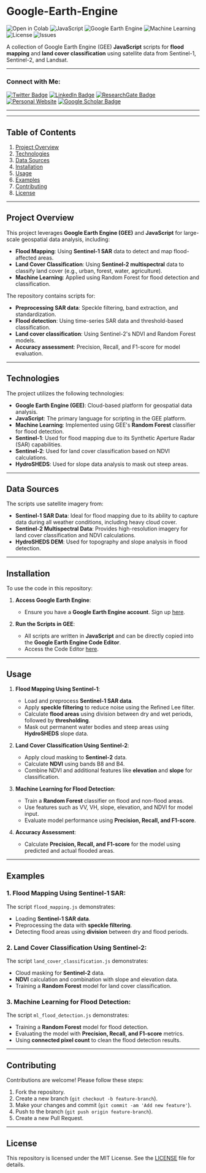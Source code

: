 # Google-Earth-Engine

![Open in Colab](https://colab.research.google.com/assets/colab-badge.svg)
![JavaScript](https://img.shields.io/badge/JavaScript-ES6%2B-yellow)
![Google Earth Engine](https://img.shields.io/badge/Google%20Earth%20Engine-Enabled-green)
![Machine Learning](https://img.shields.io/badge/Machine%20Learning-Enabled-orange)
![License](https://img.shields.io/badge/license-MIT-green)
![Issues](https://img.shields.io/github/issues/yourusername/Google-Earth-Engine)

A collection of Google Earth Engine (GEE) **JavaScript** scripts for **flood mapping** and **land cover classification** using satellite data from Sentinel-1, Sentinel-2, and Landsat.

---

### Connect with Me:

[![Twitter Badge](https://img.shields.io/badge/Twitter-@AlMehedi06-1DA1F2?style=flat&logo=twitter&logoColor=white)](https://x.com/AlMehedi06)
[![LinkedIn Badge](https://img.shields.io/badge/LinkedIn-Md--Abdullah--Al--Mehedi-blue?style=flat&logo=linkedin)](https://www.linkedin.com/in/md-abdullah-al-mehedi/)
[![ResearchGate Badge](https://img.shields.io/badge/ResearchGate-Md--Abdullah--Al--Mehedi-brightgreen?style=flat&logo=researchgate)](https://www.researchgate.net/profile/Md-Abdullah-Al-Mehedi)
[![Personal Website](https://img.shields.io/badge/Website-Abdullah--Al--Mehedi-blue?style=flat&logo=google-chrome)](https://almehedi06.wixsite.com/abdullah-al-mehedi)
[![Google Scholar Badge](https://img.shields.io/badge/Google%20Scholar-Citations-blue?style=flat&logo=google-scholar)](https://scholar.google.com/citations?user=4DR2F4kAAAAJ&hl=en)

---

---

## Table of Contents
1. [Project Overview](#project-overview)
2. [Technologies](#technologies)
3. [Data Sources](#data-sources)
4. [Installation](#installation)
5. [Usage](#usage)
6. [Examples](#examples)
7. [Contributing](#contributing)
8. [License](#license)

---

## Project Overview

This project leverages **Google Earth Engine (GEE)** and **JavaScript** for large-scale geospatial data analysis, including:
- **Flood Mapping**: Using **Sentinel-1 SAR** data to detect and map flood-affected areas.
- **Land Cover Classification**: Using **Sentinel-2 multispectral** data to classify land cover (e.g., urban, forest, water, agriculture).
- **Machine Learning**: Applied using Random Forest for flood detection and classification.

The repository contains scripts for:
- **Preprocessing SAR data**: Speckle filtering, band extraction, and standardization.
- **Flood detection**: Using time-series SAR data and threshold-based classification.
- **Land cover classification**: Using Sentinel-2's NDVI and Random Forest models.
- **Accuracy assessment**: Precision, Recall, and F1-score for model evaluation.

---

## Technologies

The project utilizes the following technologies:
- **Google Earth Engine (GEE)**: Cloud-based platform for geospatial data analysis.
- **JavaScript**: The primary language for scripting in the GEE platform.
- **Machine Learning**: Implemented using GEE's **Random Forest** classifier for flood detection.
- **Sentinel-1**: Used for flood mapping due to its Synthetic Aperture Radar (SAR) capabilities.
- **Sentinel-2**: Used for land cover classification based on NDVI calculations.
- **HydroSHEDS**: Used for slope data analysis to mask out steep areas.

---

## Data Sources

The scripts use satellite imagery from:
- **Sentinel-1 SAR Data**: Ideal for flood mapping due to its ability to capture data during all weather conditions, including heavy cloud cover.
- **Sentinel-2 Multispectral Data**: Provides high-resolution imagery for land cover classification and NDVI calculations.
- **HydroSHEDS DEM**: Used for topography and slope analysis in flood detection.

---

## Installation

To use the code in this repository:

1. **Access Google Earth Engine**:
   - Ensure you have a **Google Earth Engine account**. Sign up [here](https://earthengine.google.com/).
   
2. **Run the Scripts in GEE**:
   - All scripts are written in **JavaScript** and can be directly copied into the **Google Earth Engine Code Editor**.
   - Access the Code Editor [here](https://code.earthengine.google.com/).

---

## Usage

1. **Flood Mapping Using Sentinel-1**:
   - Load and preprocess **Sentinel-1 SAR data**.
   - Apply **speckle filtering** to reduce noise using the Refined Lee filter.
   - Calculate **flood areas** using division between dry and wet periods, followed by **thresholding**.
   - Mask out permanent water bodies and steep areas using **HydroSHEDS** slope data.
   
2. **Land Cover Classification Using Sentinel-2**:
   - Apply cloud masking to **Sentinel-2** data.
   - Calculate **NDVI** using bands B8 and B4.
   - Combine NDVI and additional features like **elevation** and **slope** for classification.
   
3. **Machine Learning for Flood Detection**:
   - Train a **Random Forest** classifier on flood and non-flood areas.
   - Use features such as VV, VH, slope, elevation, and NDVI for model input.
   - Evaluate model performance using **Precision, Recall, and F1-score**.

4. **Accuracy Assessment**:
   - Calculate **Precision, Recall, and F1-score** for the model using predicted and actual flooded areas.
   
---

## Examples

### 1. Flood Mapping Using Sentinel-1 SAR:
   The script `flood_mapping.js` demonstrates:
   - Loading **Sentinel-1 SAR data**.
   - Preprocessing the data with **speckle filtering**.
   - Detecting flood areas using **division** between dry and flood periods.

### 2. Land Cover Classification Using Sentinel-2:
   The script `land_cover_classification.js` demonstrates:
   - Cloud masking for **Sentinel-2** data.
   - **NDVI** calculation and combination with slope and elevation data.
   - Training a **Random Forest** model for land cover classification.

### 3. Machine Learning for Flood Detection:
   The script `ml_flood_detection.js` demonstrates:
   - Training a **Random Forest** model for flood detection.
   - Evaluating the model with **Precision, Recall, and F1-score** metrics.
   - Using **connected pixel count** to clean the flood detection results.

---

## Contributing

Contributions are welcome! Please follow these steps:
1. Fork the repository.
2. Create a new branch (`git checkout -b feature-branch`).
3. Make your changes and commit (`git commit -am 'Add new feature'`).
4. Push to the branch (`git push origin feature-branch`).
5. Create a new Pull Request.

---

## License

This repository is licensed under the MIT License. See the [LICENSE](LICENSE.md) file for details.

